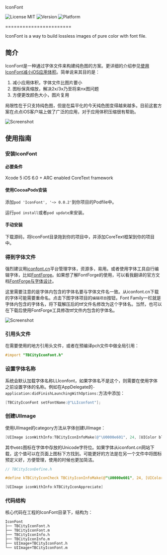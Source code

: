 IconFont 

![License MIT](https://go-shields.herokuapp.com/license-MIT-blue.png)
![Version](http://cocoapod-badges.herokuapp.com/v/IconFont/badge.png)
![Platform](http://cocoapod-badges.herokuapp.com/p/IconFont/badge.png)

=======================

IconFont is a way to build lossless images of pure color with font file.

## 简介

IconFont是一种通过字体文件来构建纯色图的方案。更详细的介绍参见[使用IconFont减小iOS应用体积](http://johnwong.github.io/mobile/2015/04/03/using-icon-font-in-ios.html)。简单说来其目的是：

1. 减小应用体积，字体文件比图片要小
1. 图标保真缩放，解决2x/3x乃至将来nx图问题
1. 方便更改颜色大小，图片复用

局限性在于只支持纯色图，但是在扁平化的今天纯色图变得越来越多。目前这套方案在点点iOS客户端上做了广泛的应用，对于应用体积压缩很有帮助。

![Screenshot](http://johnwong.github.io/images/2015-04-04-iconfont-screenshot.png)

## 使用指南

### 安装IconFont

#### 必要条件

Xcode 5
iOS 6.0 +
ARC enabled
CoreText framework

#### 使用CocoaPods安装

添加`pod 'IconFont', '~> 0.0.2'`到你项目的Podfile中。

运行`pod install`或者`pod update`来安装。

#### 手动安装

下载源码，将IconFont目录拖到你的项目中，并添加CoreText框架到你的项目中。

### 得到字体文件

强烈建议用[iconfont.cn](http://iconfont.cn/)平台管理字体，资源多，易用。或者使用字体工具自行编辑字体，比如[FontForge](http://fontforge.github.io/en-US/)。如果想了解FontForge的使用，可以看我翻译的官方文档[FontForge与字体设计](http://designwithfontforge.com/zh-CN/index.html)。

这里需要注意的是字体内包含的字体名要与字体文件名一致。从iconfont.cn下载的字体可能需要重命名。点击下图字体项目的`编辑项目`按钮，Font Family一栏就是字体内包含的字体名，将下载解压后的ttf文件名修改为这个字体名。当然，也可以在下载后使用FontForge工具修改ttf文件内包含的字体名。

![Screenshot](http://johnwong.github.io/images/2015-04-04-iconfont-web.png)

### 引用头文件

在需要使用的地方引用头文件，或者在预编译pch文件中做全局引用：

```objective-c
#import "TBCityIconFont.h"
```

### 设置字体名称

系统会默认加载字体名称LLIconfont，如果字体名不是这个，则需要在使用字体之前设置字体的名称。例如在AppDelegate的`-application:didFinishLaunchingWithOptions:`方法中添加：

```objective-c
[TBCityIconFont setFontName:@"LLIconfont"];
```

### 创建UIImage

使用UIImage的category方法从字体创建UIImage：

```objective-c
[UIImage iconWithInfo:TBCityIconInfoMake(@"\U0000e601", 24, [UIColor blackColor])]
```
其中`e601`图标在字体中存放的Unicode字符位。如果字体从iconfont.cn网站下载，这个值可以在页面上图标下方找到。可能更好的方法是在另一个文件中将图标预定义好，方便管理，使用的时候也更加简洁。

```objective-c
// TBCityIconDefine.h

#define kTBCityIconCheck TBCityIconInfoMake(@"\U0000e601", 24, [UIColor blackColor])
```

```objective-c
[UIImage iconWithInfo:kTBCityIconAppreciate]
```

### 代码结构

核心代码在工程的IconFont目录下，结构为：

```
IconFont
├── TBCityIconFont.h
├── TBCityIconFont.m
├── TBCityIconInfo.h
├── TBCityIconInfo.m
├── UIImage+TBCityIconFont.h
└── UIImage+TBCityIconFont.m
```
